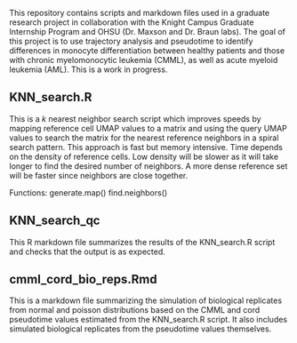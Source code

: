 This repository contains scripts and markdown files used in a graduate research project in collaboration with the Knight Campus Graduate Internship Program and OHSU (Dr. Maxson and Dr. Braun labs). The goal of this project is to use trajectory analysis and pseudotime to identify differences in monocyte differentiation between healthy patients and those with chronic myelomonocytic leukemia (CMML), as well as acute myeloid leukemia (AML). This is a work in progress. 

## KNN_search.R

This is a *k* nearest neighbor search script which improves speeds by mapping reference cell UMAP values to a matrix and using the query UMAP values to search the matrix for the nearest reference neighbors in a spiral search pattern. This approach is fast but memory intensive. Time depends on the density of reference cells. Low density will be slower as it will take longer to find the desired number of neighbors. A more dense reference set will be faster since neighbors are close together. 

Functions:
generate.map()
find.neighbors()


## KNN_search_qc     

This R markdown file summarizes the results of the KNN_search.R script and checks that the output is as expected. 



## cmml_cord_bio_reps.Rmd      

This is a markdown file summarizing the simulation of biological replicates from normal and poisson distributions based on the CMML and cord pseudotime values estimated from the KNN_search.R script. It also includes simulated biological replicates from the pseudotime values themselves. 
